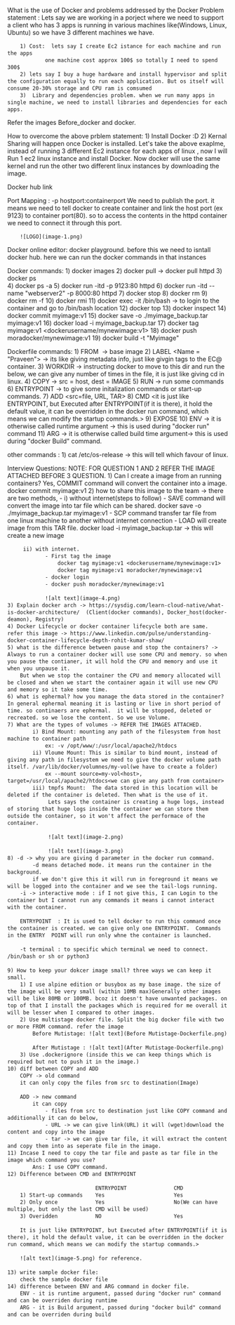 
What is the use of Docker and problems addressed by the Docker
    Problem statement :
        Lets say we are working in a porject where we need to support a client who has 3 apps is running in various machines like(Windows, Linux, Ubuntu)
        so we have 3 different machines we have. 

        1) Cost:  lets say I create Ec2 istance for each machine and run the apps 
                one machine cost approx 100$ so totally I need to spend 300$
        2) lets say I buy a huge hardware and install hypervisor and split the configuration equally to run each application. But os itself will consume 20-30% storage and CPU ram is comsumed
        3)  Library and dependencies problem. when we run many apps in single machine, we need to install libraries and dependencies for each apps. 

Refer the images Before_docker and docker. 

How to overcome the above prblem statement:
    1) Install Docker :D
    2) Kernal Sharing will happen once Docker is installed. 
            Let's take the above exaplme, instead of running 3 different Ec2 instance for each apps of linux , now I will Run 1 ec2 linux instance and install Docker. 
                Now docker will use the same kernel and run the other two different linux instances by downloading the image. 

Docker hub link 

Port Mapping : -p hostport:containerport
    We need to publish the port. it means we need to tell docker to create container and link the host port (ex 9123) to container port(80). 
    so to access the contents in the httpd container we need to connect it through this port. 

        ![LOGO](image-1.png)

Docker online editor:
    docker playground. 
    before this we need to isntall docker hub.
    here we can run the docker commands in that instances


Docker commands:
    1) docker images 
    2) docker pull <imagename> -> docker pull httpd
    3) docker ps  
    4) docker ps -a 
    5) docker run -itd -p 9123:80 httpd
    6) docker run -itd --name "webserver2" -p 8000:80 httpd
    7) docker stop <contianer name>
    8) docker rm <contianer name>
    9) docker rm -f <contianer name>
    10) docker rmi <imagename>
    11) docker exec -it <containerid> /bin/bash -> to login to the container and go to /bin/bash location
    12) docker top <containerid>
    13) docker inspect <containerid>
    14) docker commit <continaer ID> myimage:v1
    15) docker save -o ./myimage_backup.tar myimage:v1
    16) docker load -i myimage_backup.tar
    17) docker tag myimage:v1 <dockerusername/mynewimage:v1>
    18) docker push moradocker/mynewimage:v1
    19) docker build -t "Myimage" <DockerfileLocation>

Dockerfile commands:
    1) FROM <image name> -> base image
    2) LABEL <Name = "Praveen"> -> its like giving metadata info, just like givgin tags to the EC@ container.
    3) WORKDIR </app> -> instructing docker to move to this dir and run the below, we can give any number of times in the file, it is just like giving cd in linux. 
    4) COPY <src> <dest> -> src = host, dest = IMAGE
    5) RUN <cmds> -> run some commands 
    6) ENTRYPOINT <python3 main.py> -> to give some initalization commands or start-up commands. 
    7) ADD <src=file, URL, TAR> <dest>
    8) CMD <it is just like ENTRYPOINT, but Executed after ENTRYPOINT(if it is there), it hold the default value, it can be overridden in the docker run command, which means we can modify the startup commands.>
    9) EXPOSE <port number> 
    10) ENV -> it is otherwise called runtime argument -> this is used during "docker run" command
    11) ARG -> it is otherwise called build time argument-> this is used during "docker Build" command.
    
other commands :
    1) cat /etc/os-release -> this will tell which favour of linux. 


Interview Questions: 
    NOTE: FOR QUESTION 1 AND 2 REFER THE IMAGE ATTACHED BEFORE 3 QUESTION. 
    1) Can I create a image from an running containers? Yes, COMMIT command will convert the container into a image. 
        docker commit <continaer ID> myimage:v1
    2) how to share this image to the team -> there are two methods, 
        - i) without internet(steps to follow)
                - SAVE command will convert the image into tar file which can be shared. 
                     docker save -o ./myimage_backup.tar myimage:v1
                - SCP command transfer tar file from one linux machine to another without internet connection
                - LOAD will create image from this TAR file. 
                    docker load -i myimage_backup.tar   -> this will create a new image
                
         ii) with internet. 
                - First tag the image 
                    docker tag myimage:v1 <dockerusername/mynewimage:v1>
                    docker tag myimage:v1 moradocker/mynewimage:v1
                - docker login
                - docker push moradocker/mynewimage:v1

                ![alt text](image-4.png)
    3) Explain docker arch -> https://sysdig.com/learn-cloud-native/what-is-docker-architecture/  (Client(docker commands), Docker_host(docker-deamon), Registry)
    4) Docker Lifecycle or docker container lifecycle both are same.  refer this image -> https://www.linkedin.com/pulse/understanding-docker-container-lifecycle-depth-rohit-kumar-shaw/
    5) what is the difference between pause and stop the containers? -> Always to run a container docker will use some CPU and memory. so when you pause the contianer, it will hold the CPU and memory and use it when you unpause it. 
        But when we stop the container the CPU and memory allocated will be closed and when we start the container again it will use new CPU and memory so it take some time. 
    6) what is ephermal? how you manage the data stored in the container? In general ephermal meaning it is lasting or live in short period of time. so continaers are ephermal.  it will be stopped, deleted or recreated. so we lose the content. So we use Volume. 
    7) What are the types of volumes -> REFER THE IMAGES ATTACHED. 
            i) Bind Mount: mounting any path of the filesystem from host machine to container path 
                ex: -v /opt/www/:/usr/local/apache2/htdocs
            ii) Vloume Mount: This is similar to bind mount, instead of giving any path in filesystem we need to give the docker volume path itself. /var/lib/docker/volumnes/my-vol(we have to create a folder)
                ex --mount source=my-vol<host>, target=/usr/local/apache2/htdocs<we can give any path from container>
            iii) tmpfs Mount:  The data stored in this location will be deleted if the container is deleted. Then what is the use of it.
                 Lets says the container is creating a huge logs, instead of storing that huge logs inside the container we can store them outside the container, so it won't affect the performace of the container. 

                 ![alt text](image-2.png)

                 ![alt text](image-3.png)
    8) -d -> why you are giving d parameter in the docker run command. 
            -d means detached mode. it means run the container in the background. 
            if we don't give this it will run in foreground it means we will be logged into the container and we see the tail-logs running. 
        -i -> interactive mode : if I not give this, I can Login to the container but I cannot run any commands it means i cannot interact with the container. 

        ENTRYPOINT  : It is used to tell docker to run this command once the container is created. we can give only one ENTRYPOINT.  Commands in the ENTRY  POINT will run only whne the container is launched. 

        -t terminal : to specific which terminal we need to connect. /bin/bash or sh or python3

    9) How to keep your dokcer image small? three ways we can keep it small.
        1) I use alpine edition or busybox as my base image. the size of the image will be very small (within 10MB max)Generally other images will be like 80MB or 100MB. bcoz it doesn't have unwanted packages. on top of that I install the packages which is required for me overall it will be lesser when I compared to other images. 
        2) Use multistage docker file. Split the big docker file with two or more FROM command. refer the image
            Before Mutistage: ![alt text](Before Mutistage-Dockerfile.png)
            
            After Mutistage : ![alt text](After Mutistage-Dockerfile.png)
        3) Use .dockerignore (inside this we can keep things which is required but not to push it in the image.)
    10) diff between COPY and ADD
        COPY -> old command
        it can only copy the files from src to destination(Image)

        ADD -> new command
            it can copy 
                - files from src to destination just like COPY command and additionally it can do below, 
                - URL -> we can give link(URL) it will (wget)download the content and copy into the image
                - tar -> we can give tar file, it will extract the content and copy them into as seperate file in the image. 
    11) Incase I need to copy the tar file and paste as tar file in the image which command you use?
            Ans: I use COPY command.
    12) Difference between CMD and ENTRYPOINT 

                                ENTRYPOINT               CMD
        1) Start-up commands    Yes                      Yes
        2) Only once            Yes                      No(We can have multiple, but only the last CMD will be used)
        3) Overidden            NO                       Yes

        It is just like ENTRYPOINT, but Executed after ENTRYPOINT(if it is there), it hold the default value, it can be overridden in the docker run command, which means we can modify the startup commands.>

        ![alt text](image-5.png) for reference.

    13) write sample docker file:
        check the sample docker file
    14) difference between ENV and ARG command in docker file. 
        ENV - it is runtime argument, passed during "docker run" command and can be overriden during runtime
        ARG - it is Build argument, passed during "docker build" command and can be overriden during build
        



    
